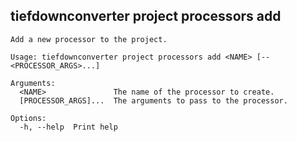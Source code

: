 ## tiefdownconverter project processors add

```
Add a new processor to the project.

Usage: tiefdownconverter project processors add <NAME> [-- <PROCESSOR_ARGS>...]

Arguments:
  <NAME>               The name of the processor to create.
  [PROCESSOR_ARGS]...  The arguments to pass to the processor.

Options:
  -h, --help  Print help
```

